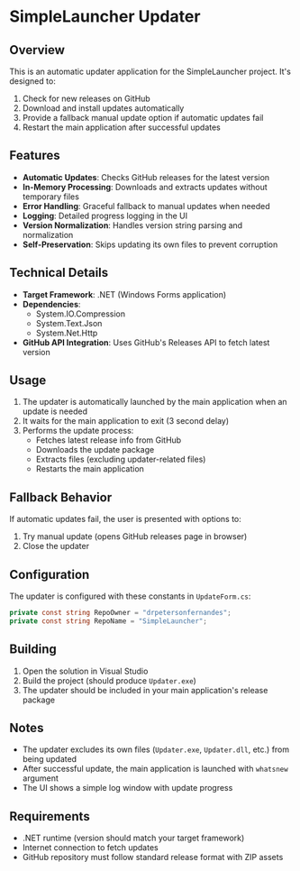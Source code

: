 # SimpleLauncher Updater

## Overview
This is an automatic updater application for the SimpleLauncher project. It's designed to:
1. Check for new releases on GitHub
2. Download and install updates automatically
3. Provide a fallback manual update option if automatic updates fail
4. Restart the main application after successful updates

## Features
- **Automatic Updates**: Checks GitHub releases for the latest version
- **In-Memory Processing**: Downloads and extracts updates without temporary files
- **Error Handling**: Graceful fallback to manual updates when needed
- **Logging**: Detailed progress logging in the UI
- **Version Normalization**: Handles version string parsing and normalization
- **Self-Preservation**: Skips updating its own files to prevent corruption

## Technical Details
- **Target Framework**: .NET (Windows Forms application)
- **Dependencies**:
  - System.IO.Compression
  - System.Text.Json
  - System.Net.Http
- **GitHub API Integration**: Uses GitHub's Releases API to fetch latest version

## Usage
1. The updater is automatically launched by the main application when an update is needed
2. It waits for the main application to exit (3 second delay)
3. Performs the update process:
   - Fetches latest release info from GitHub
   - Downloads the update package
   - Extracts files (excluding updater-related files)
   - Restarts the main application

## Fallback Behavior
If automatic updates fail, the user is presented with options to:
1. Try manual update (opens GitHub releases page in browser)
2. Close the updater

## Configuration
The updater is configured with these constants in `UpdateForm.cs`:
```csharp
private const string RepoOwner = "drpetersonfernandes";
private const string RepoName = "SimpleLauncher";
```

## Building
1. Open the solution in Visual Studio
2. Build the project (should produce `Updater.exe`)
3. The updater should be included in your main application's release package

## Notes
- The updater excludes its own files (`Updater.exe`, `Updater.dll`, etc.) from being updated
- After successful update, the main application is launched with `whatsnew` argument
- The UI shows a simple log window with update progress

## Requirements
- .NET runtime (version should match your target framework)
- Internet connection to fetch updates
- GitHub repository must follow standard release format with ZIP assets